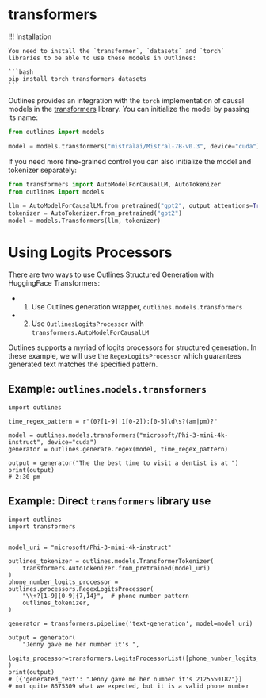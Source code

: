 # transformers


!!! Installation

    You need to install the `transformer`, `datasets` and `torch` libraries to be able to use these models in Outlines:

    ```bash
    pip install torch transformers datasets
    ```


Outlines provides an integration with the `torch` implementation of causal models in the [transformers][transformers] library. You can initialize the model by passing its name:

```python
from outlines import models

model = models.transformers("mistralai/Mistral-7B-v0.3", device="cuda")
```

If you need more fine-grained control you can also initialize the model and tokenizer separately:


```python
from transformers import AutoModelForCausalLM, AutoTokenizer
from outlines import models

llm = AutoModelForCausalLM.from_pretrained("gpt2", output_attentions=True)
tokenizer = AutoTokenizer.from_pretrained("gpt2")
model = models.Transformers(llm, tokenizer)
```

# Using Logits Processors

There are two ways to use Outlines Structured Generation with HuggingFace Transformers:
- 1) Use Outlines generation wrapper, `outlines.models.transformers`
- 2) Use `OutlinesLogitsProcessor` with `transformers.AutoModelForCausalLM`

Outlines supports a myriad of logits processors for structured generation. In these example, we will use the `RegexLogitsProcessor` which guarantees generated text matches the specified pattern.

## Example: `outlines.models.transformers`

```
import outlines

time_regex_pattern = r"(0?[1-9]|1[0-2]):[0-5]\d\s?(am|pm)?"

model = outlines.models.transformers("microsoft/Phi-3-mini-4k-instruct", device="cuda")
generator = outlines.generate.regex(model, time_regex_pattern)

output = generator("The the best time to visit a dentist is at ")
print(output)
# 2:30 pm
```

## Example: Direct `transformers` library use

```
import outlines
import transformers


model_uri = "microsoft/Phi-3-mini-4k-instruct"

outlines_tokenizer = outlines.models.TransformerTokenizer(
    transformers.AutoTokenizer.from_pretrained(model_uri)
)
phone_number_logits_processor = outlines.processors.RegexLogitsProcessor(
    "\\+?[1-9][0-9]{7,14}",  # phone number pattern
    outlines_tokenizer,
)

generator = transformers.pipeline('text-generation', model=model_uri)

output = generator(
    "Jenny gave me her number it's ",
	logits_processor=transformers.LogitsProcessorList([phone_number_logits_processor])
)
print(output)
# [{'generated_text': "Jenny gave me her number it's 2125550182"}]
# not quite 8675309 what we expected, but it is a valid phone number
```

[transformers]: https://github.com/huggingface/transformers
